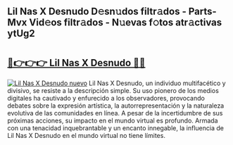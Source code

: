 ## Lil Nas X Desnudo D𝚎sn𝚞dos filtr𝚊dos - Parts-Mvx Vid𝚎os filtr𝚊dos - N𝚞evas f𝚘tos atr𝚊ctivas ytUg2

# <h2><a href="http://mb4yw6k.tromn.icu/?c=Lil+Nas+X+Desnudo">🔗👉👉👉 Lil Nas X Desnudo 🔗🔗</a></h2>

[![Lil Nas X Desnudo nuevo](https://i.imgur.com/pEAQMta.gif)](http://mb4yw6k.tromn.icu/?c=Lil+Nas+X+Desnudo)
Lil Nas X Desnudo, un individuo multifacético y divisivo, se resiste a la descripción simple. Su uso pionero de los medios digitales ha cautivado y enfurecido a los observadores, provocando debates sobre la expresión artística, la autorrepresentación y la naturaleza evolutiva de las comunidades en línea. A pesar de la incertidumbre de sus próximas acciones, su impacto en el mundo virtual es profundo. Armada con una tenacidad inquebrantable y un encanto innegable, la influencia de Lil Nas X Desnudo en el mundo virtual no tiene límites.
